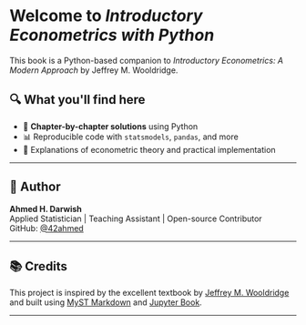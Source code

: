# Welcome to *Introductory Econometrics with Python*

This book is a Python-based companion to _Introductory Econometrics: A Modern Approach_ by Jeffrey M. Wooldridge.

## 🔍 What you'll find here

- 📘 **Chapter-by-chapter solutions** using Python
- 📊 Reproducible code with `statsmodels`, `pandas`, and more
- 🎯 Explanations of econometric theory and practical implementation

---

## 👤 Author

**Ahmed H. Darwish**  
Applied Statistician | Teaching Assistant | Open-source Contributor  
GitHub: [@42ahmed](https://github.com/42ahmed)

---

## 📚 Credits

This project is inspired by the excellent textbook by [Jeffrey M. Wooldridge](https://www.amazon.com/dp/1337558869) and built using [MyST Markdown](https://mystmd.org) and [Jupyter Book](https://jupyterbook.org).

---
